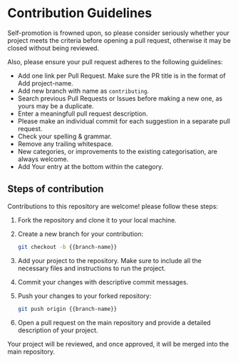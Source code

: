 # Contribution Guidelines

Self-promotion is frowned upon, so please consider seriously whether your project meets the criteria before opening a pull request, otherwise it may be closed without being reviewed.

Also, please ensure your pull request adheres to the following guidelines:

- Add one link per Pull Request.
Make sure the PR title is in the format of Add project-name.
- Add new branch with name as `contributing`.
- Search previous Pull Requests or Issues before making a new one, as yours may be a duplicate.
- Enter a meaningfull pull request description.
- Please make an individual commit for each suggestion in a separate pull request.
- Check your spelling & grammar.
- Remove any trailing whitespace.
- New categories, or improvements to the existing categorisation, are always welcome.
- Add Your entry at the bottom within the category.

## Steps of contribution

Contributions to this repository are welcome! please follow these steps:

1. Fork the repository and clone it to your local machine.

2. Create a new branch for your contribution:

   ```bash
   git checkout -b {{branch-name}}
   ```

3. Add your project to the repository. Make sure to include all the necessary files and instructions to run the project.

4. Commit your changes with descriptive commit messages.

5. Push your changes to your forked repository:

   ```bash
   git push origin {{branch-name}}
   ```

6. Open a pull request on the main repository and provide a detailed description of your project.

Your project will be reviewed, and once approved, it will be merged into the main repository.
